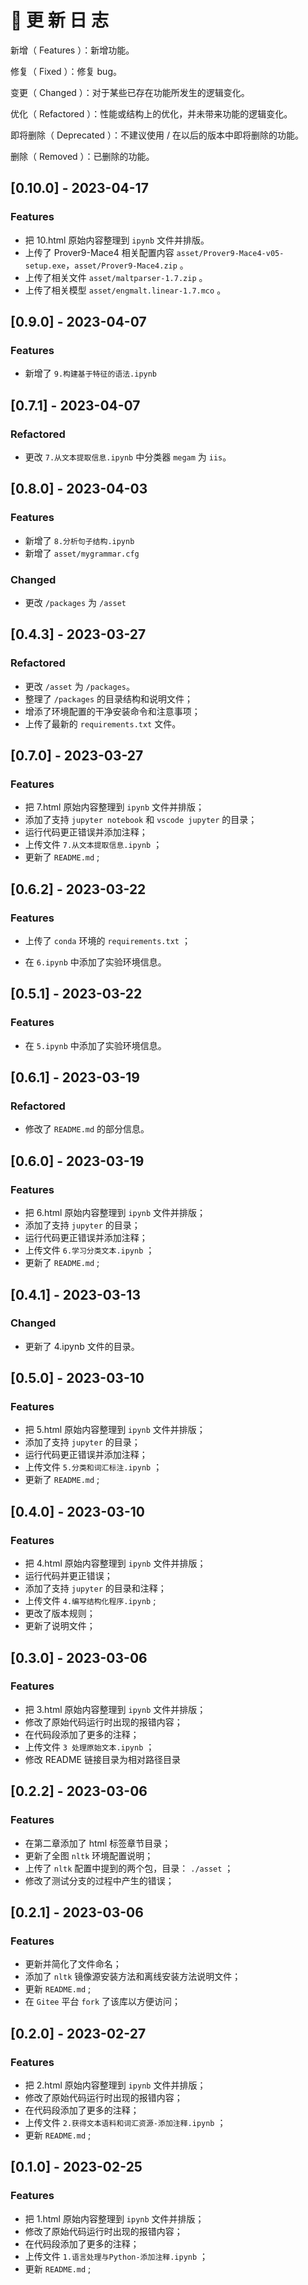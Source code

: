 # 🔧 更 新 日 志


新增（ Features ）：新增功能。

修复（ Fixed ）：修复 bug。

变更（ Changed ）：对于某些已存在功能所发生的逻辑变化。

优化（ Refactored ）：性能或结构上的优化，并未带来功能的逻辑变化。

即将删除（ Deprecated ）：不建议使用 / 在以后的版本中即将删除的功能。

删除（ Removed ）：已删除的功能。

## [0.10.0] - 2023-04-17

### Features

- 把 10.html 原始内容整理到 `ipynb` 文件并排版。
- 上传了 Prover9-Mace4 相关配置内容 `asset/Prover9-Mace4-v05-setup.exe`，`asset/Prover9-Mace4.zip` 。
- 上传了相关文件 `asset/maltparser-1.7.zip` 。
- 上传了相关模型 `asset/engmalt.linear-1.7.mco` 。

## [0.9.0] - 2023-04-07

### Features 

- 新增了 `9.构建基于特征的语法.ipynb` 


## [0.7.1] - 2023-04-07

### Refactored

- 更改 `7.从文本提取信息.ipynb` 中分类器 `megam` 为 `iis`。
## [0.8.0] - 2023-04-03

### Features

-  新增了 `8.分析句子结构.ipynb` 
-  新增了 `asset/mygrammar.cfg` 

### Changed

- 更改 `/packages` 为 `/asset` 

## [0.4.3] - 2023-03-27

### Refactored

* 更改 `/asset` 为 `/packages`。
* 整理了 `/packages` 的目录结构和说明文件；
* 增添了环境配置的干净安装命令和注意事项；
* 上传了最新的 `requirements.txt` 文件。


## [0.7.0] - 2023-03-27

### Features

* 把 7.html 原始内容整理到 `ipynb` 文件并排版；
* 添加了支持 `jupyter notebook` 和 `vscode jupyter` 的目录；
* 运行代码更正错误并添加注释；
* 上传文件 `7.从文本提取信息.ipynb` ；
* 更新了 `README.md` ;



## [0.6.2] - 2023-03-22

### Features

* 上传了 `conda` 环境的 `requirements.txt` ；

* 在 `6.ipynb` 中添加了实验环境信息。



## [0.5.1] - 2023-03-22

### Features

* 在 `5.ipynb` 中添加了实验环境信息。 


## [0.6.1] - 2023-03-19

### Refactored

* 修改了 `README.md` 的部分信息。


## [0.6.0] - 2023-03-19

### Features

* 把 6.html 原始内容整理到 `ipynb` 文件并排版；
* 添加了支持 `jupyter` 的目录；
* 运行代码更正错误并添加注释；
* 上传文件 `6.学习分类文本.ipynb` ；
* 更新了 `README.md` ;


## [0.4.1] - 2023-03-13

### Changed

* 更新了 4.ipynb 文件的目录。


## [0.5.0] - 2023-03-10

### Features

* 把 5.html 原始内容整理到 `ipynb` 文件并排版；
* 添加了支持 `jupyter` 的目录；
* 运行代码更正错误并添加注释；
* 上传文件 `5.分类和词汇标注.ipynb` ；
* 更新了 `README.md` ;


## [0.4.0] - 2023-03-10

### Features

* 把 4.html 原始内容整理到 `ipynb` 文件并排版；
* 运行代码并更正错误；
* 添加了支持 `jupyter` 的目录和注释；
* 上传文件 `4.编写结构化程序.ipynb` ;
* 更改了版本规则；
* 更新了说明文件；


## [0.3.0] - 2023-03-06

### Features

* 把 3.html 原始内容整理到 `ipynb` 文件并排版；
* 修改了原始代码运行时出现的报错内容；
* 在代码段添加了更多的注释；
* 上传文件 `3 处理原始文本.ipynb` ；
* 修改 README 链接目录为相对路径目录


## [0.2.2] - 2023-03-06

### Features

* 在第二章添加了 html 标签章节目录；
* 更新了全图 `nltk` 环境配置说明；
* 上传了 `nltk` 配置中提到的两个包，目录： `./asset` ；
* 修改了测试分支的过程中产生的错误；


## [0.2.1] - 2023-03-06

### Features

* 更新并简化了文件命名；
* 添加了 `nltk` 镜像源安装方法和离线安装方法说明文件；
* 更新 `README.md` ;
* 在 `Gitee` 平台 `fork` 了该库以方便访问；


## [0.2.0] - 2023-02-27

### Features

* 把 2.html 原始内容整理到 `ipynb` 文件并排版；
* 修改了原始代码运行时出现的报错内容；
* 在代码段添加了更多的注释；
* 上传文件 `2.获得文本语料和词汇资源-添加注释.ipynb` ；
* 更新 `README.md` ;


## [0.1.0] - 2023-02-25

### Features

* 把 1.html 原始内容整理到 `ipynb` 文件并排版；
* 修改了原始代码运行时出现的报错内容；
* 在代码段添加了更多的注释；
* 上传文件 `1.语言处理与Python-添加注释.ipynb` ；
* 更新 `README.md` ;
